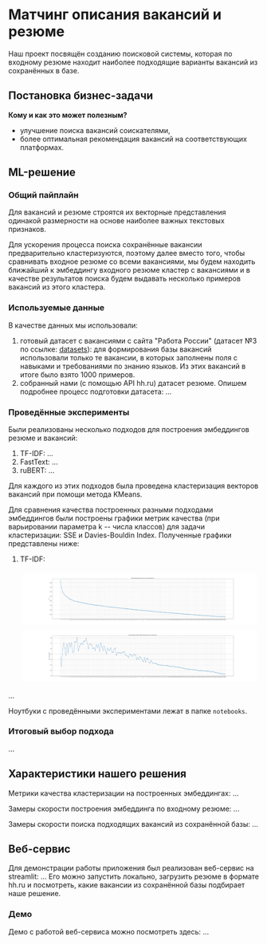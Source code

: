 # Матчинг описания вакансий и резюме

Наш проект посвящён созданию поисковой системы, которая по входному резюме находит наиболее подходящие варианты вакансий из сохранённых в базе.

## Постановка бизнес-задачи

**Кому и как это может полезным?**

- улучшение поиска вакансий соискателями,
- более оптимальная рекомендация вакансий на соответствующих платформах.

## ML-решение

### Общий пайплайн

Для вакансий и резюме строятся их векторные представления одинакой размерности на основе наиболее важных текстовых признаков.

Для ускорения процесса поиска сохранённые вакансии предварительно кластеризуются, поэтому далее вместо того, чтобы сравнивать входное резюме со всеми вакансиями, мы будем находить ближайший к эмбеддингу входного резюме кластер с вакансиями и в качестве результатов поиска будем выдавать несколько примеров вакансий из этого кластера.

### Используемые данные

В качестве данных мы использовали:

1. готовый датасет с вакансиями с сайта "Работа России" (датасет №3 по ссылке: [datasets](https://trudvsem.ru/opendata/datasets)): для формирования базы вакансий использовали только те вакансии, в которых заполнены поля с навыками и требованиями по знанию языков. Из этих вакансий в итоге было взято 1000 примеров.
2. собранный нами (с помощью API hh.ru) датасет резюме. Опишем подробнее процесс подготовки датасета: ...

### Проведённые эксперименты

Были реализованы несколько подходов для построения эмбеддингов резюме и вакансий:

1. TF-IDF: ...
2. FastText: ...
3. ruBERT: ...

Для каждого из этих подходов была проведена кластеризация векторов вакансий при помощи метода KMeans.

Для сравнения качества построенных разными подходами эмбеддингов были построены графики метрик качества (при варьировании параметра k -- числа классов) для задачи кластеризации: SSE и Davies-Bouldin Index. Полученные графики представлены ниже:

1. TF-IDF:
    <div class="row" style="display: flex;">
      <div class="column" style="display: flex; padding: 5px;">
            <img inline src="./imgs/k_sse_tf_idf.png" alt="SSE, TF-IDF" width="800"/>
      </div>
    </div>

    <div class="row" style="display: flex;">
      <div class="column" style="display: flex; padding: 5px;">
            <img inline src="./imgs/k_db_index_tf_idf.png" alt="DB Index, TF-IDF" width="800"/>
      </div>
    </div>

...

Ноутбуки с проведёнными экспериментами лежат в папке ```notebooks```.

### Итоговый выбор подхода

...

## Характеристики нашего решения

Метрики качества кластеризации на построенных эмбеддингах: ...

Замеры скорости построения эмбеддинга по входному резюме: ...

Замеры скорости поиска подходящих вакансий из сохранённой базы: ...

## Веб-сервис

Для демонстрации работы приложения был реализован веб-сервис на streamlit: ... Его можно запустить локально, загрузить резюме в формате hh.ru и посмотреть, какие вакансии из сохранённой базы подбирает наше решение.

### Демо

Демо с работой веб-сервиса можно посмотреть здесь: ...